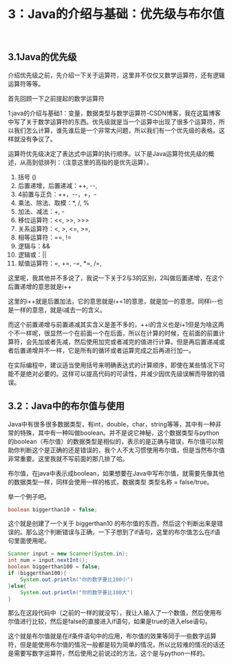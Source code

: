 # 3：Java的介绍与基础：优先级与布尔值
​
## 3.1Java的优先级
介绍优先级之前，先介绍一下关于运算符，这里并不仅仅又数学运算符，还有逻辑运算符等等。

首先回顾一下之前提起的数学运算符

1:java的介绍与基础1：变量，数据类型与数学运算符-CSDN博客，我在这篇博客中写了关于数学运算符的东西。优先级就是当一个运算中出现了很多个运算符，所以我们怎么计算，谁先谁后是一个非常大问题，所以我们有一个优先级的表格。这样就没有争议了。

运算符优先级决定了表达式中运算的执行顺序。以下是Java运算符优先级的概述，从高到低排列：（注意这里的高指的是优先运算）。

1. 括号 ()
2. 后置递增，后置递减：++, --, 
3. 4前置与正负：++，--，+，-
4. 乘法、除法、取模：*, /, %
5. 加法、减法：+, -
6. 移位运算符：<<, >>, >>>
7. 关系运算符：<, >, <=, >=,
8. 相等运算符：==, !=
9. 逻辑与：&&
10. 逻辑或：||
11. 赋值运算符：=, +=, -=, *=, /=,

这里呢，我其他并不多说了，我说一下关于2与3的区别，2叫做后置递增，在这个后置递增的意思就是i++

这里的i++就是后置加法，它的意思就是i+=1的意思，就是加一的意思。同样i--也是一样的意思，就是i减去一的含义。

而这个前置递增与前置递减其实含义是差不多的，++i的含义也是i+1但是为啥这两个不一样呢，很显然一个在前面一个在后面，所以在计算的时候，在前面的前置计算符，会先加或者先减，然后使用加完或者减完的值进行计算。但是再后置递减或者后置递增并不一样，它是所有的循环或者运算完成之后再进行加一。

在实际编程中，建议适当使用括号来明确表达式的计算顺序，即使在某些情况下可能不是绝对必要的。这样可以提高代码的可读性，并减少因优先级误解而导致的错误。
​
## 3.2：Java中的布尔值与使用
Java中有很多很多数据类型，有int，double，char，string等等，其中有一种非常的特殊，其中有一种叫做boolean。并不是说它神秘，这个数据类型与python的boolean（布尔值）的数据类型是相似的，表示的是正确与错误，布尔值可以帮助你判断这个是正确的还是错误的，我个人不太习惯使用布尔值，但是当然布尔值非常重要。这里我就不写前面的那几排了哈。

布尔值，在java中表示成boolean，如果想要在Java中写布尔值，就需要先像其他的数据类型一样，同样会使用一样的格式，数据类型 类型名称 = false/true。

举一个例子吧。
```java
boolean biggerthan10 = false;
```
这个就是创建了一个关于 biggerthan10 的布尔值的东西，然后这个判断出来是错误的。那么这个判断错误与正确，一下子想到了if语句，这里的布尔值怎么在if语句里面使用呢。
```java
Scanner input = new Scanner(System.in);
int num = input.nextInt();
boolean biggerthan100 = false;
if (biggerthan100){
    System.out.println("你的数字要比100小")
}else{
    System.out.println("你的数字要比100大")
}
```
那么在这段代码中（之前的一样的就没写），我让人输入了一个数值，然后使用布尔值进行比较，然后是false的直接进入if语句，如果是true的进入else语句。

这个就是布尔值就是在if条件语句中的应用，布尔值的效果等同于一些数字运算符，但是能使用布尔值的情况一般都是较为简单的情况，所以比较难的情况的话还是需要写数字运算符，然后使用之前说过的方法，这个是与python一样的。